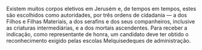 ﻿Existem muitos corpos eletivos em Jerusém e, de tempos em tempos, estes são escolhidos como autoridades, por três ordens de cidadania — a dos Filhos e Filhas Materiais, a dos serafins e dos seus companheiros, inclusive as criaturas intermediárias, e a dos mortais ascendentes. Para receber a indicação, como representante de honra, um candidato deve ter obtido o reconhecimento exigido pelas escolas Melquisedeques de administração.